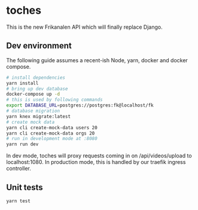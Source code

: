 # toches

This is the new Frikanalen API which will finally replace Django.

## Dev environment

The following guide assumes a recent-ish Node, yarn, docker and docker compose.

```bash
# install dependencies
yarn install
# bring up dev database
docker-compose up -d
# this is used by following commands
export DATABASE_URL=postgres://postgres:fk@localhost/fk
# database migration
yarn knex migrate:latest
# create mock data
yarn cli create-mock-data users 20
yarn cli create-mock-data orgs 20
# run in development mode at :8080
yarn run dev
```

In dev mode, toches will proxy requests coming in on /api/videos/upload to localhost:1080.
In production mode, this is handled by our traefik ingress controller.

## Unit tests

```bash
yarn test
```
